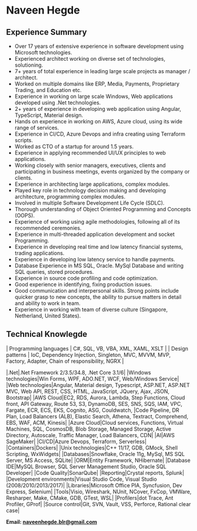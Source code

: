 # Naveen Hegde

## Experience Summary

* Over 17 years of extensive experience in software development using Microsoft technologies.
* Experienced architect working on diverse set of technologies, solutioning.
* 7+ years of total experience in leading large scale projects as manager / architect.
* Worked on multiple domains like ERP, Media, Payments, Proprietary Trading, and Education etc.
* Experience in working on large scale Windows, Web applications developed using .Net technologies.
* 2+ years of experience in developing web application using Angular, TypeScript, Material design.
* Hands on experience in working on AWS, Azure cloud, using its wide range of services.
* Experience in CI/CD, Azure Devops and infra creating using Terraform scripts.
* Worked as CTO of a startup for around 1.5 years.
* Experience in applying recommended UI/UX principles to web applications.
* Working closely with senior managers, executives, clients and participating in business meetings, events organized by the company or clients.
* Experience in architecting large applications, complex modules.
* Played key role in technology decision making and developing architecture, programming complex modules.
* Involved in multiple Software Development Life Cycle (SDLC).
* Thorough understanding of Object Oriented Programming and Concepts (OOPS).
* Experience of working using agile methodologies, following all of its recommended ceremonies.
* Experience in multi-threaded application development and socket Programming.
* Experience in developing real time and low latency financial systems, trading applications.
* Experience in developing low latency service to handle payments.
* Database Experience in MS SQL, Oracle. MySql Database and writing SQL queries, stored procedures.
* Experience in source code profiling and code optimization.
* Good experience in identifying, fixing production issues.
* Good communication and interpersonal skills. Strong points include quicker grasp to new concepts, the ability to pursue matters in detail and ability to work in team.
* Experience in working with team of diverse culture (Singapore, Netherland, United States).
 
## Technical Knowlegde

| Programming languages | C#, SQL, VB, VBA, XML, XAML, XSLT |
| Design patterns | IoC, Dependency Injection, Singleton, MVC, MVVM, MVP, Factory, Adapter, Chain of responsibility, NGRX |

|.Net|.Net Framework 2/3.5/34.8, .Net Core 3.1/6|
|Windows technologies|Win Forms, WPF, ADO.NET, WCF, Web/Windows Service|
|Web technologies|Angular, Material design, Typescript, ASP.NET, ASP.NET MVC, Web API, REST, CSS, HTML, JavaScript, JQuery, Ajax, JSON, Bootstrap|
|AWS Cloud|EC2, RDS, Aurora, Lambda, Step Functions, Cloud front, API Gateway, Route 53, S3, DynamoDB, SES, SNS, SQS, IAM, VPC, Fargate, ECR, ECS, EKS, Cognito, ASG, Couldwatch, |Code Pipeline, DR Plan, Load Balancers (ALB), Elastic Search, Athena, Textract, Comprehend, EBS, WAF, ACM, Kinesis|
|Azure Cloud|Cloud services, Functions, Virtual Machines, SQL, CosmosDB, Blob Storage, Managed Storage, Active Directory, Autoscale, Traffic Manager, Load Balancers, CDN|
|AI|AWS SageMaker|
|CI/CD|Azure Devops, Terraform, Serverless|
|Containers|Dockers|
|Unix technologies|C++ 11/17, GDB, GMock, Shell Scripting, WxWidgets|
|Databases|Snowflake, Oracle 11g, MySql, MS SQL Server, MS Access, SQLite|
|ORM|Entity Framework, NHibernate|
|Database IDE|MySQL Browser, SQL Server Management Studio, Oracle SQL Developer|
|Code Quality|SonarQube|
|Reporting|Crystal reports, Splunk|
|Development environments|Visual Studio Code, Visual Studio (2008/2010/2013/2017)|
|Libraries|Microsoft Office PIA, Syncfusion, Dev Express, Selenium|
|Tools|Visio, Wireshark, NUnit, NCover, FxCop, VMWare, Resharper, Make, CMake, GDB, GTest, WSL|
|Profilers|dot Trace, Ant Profiler, GProf|
|Source control|Git, SVN, Vault, VSS, Perforce, Rational clear case|

**Email: naveenhegde.blr@gmail.com**


